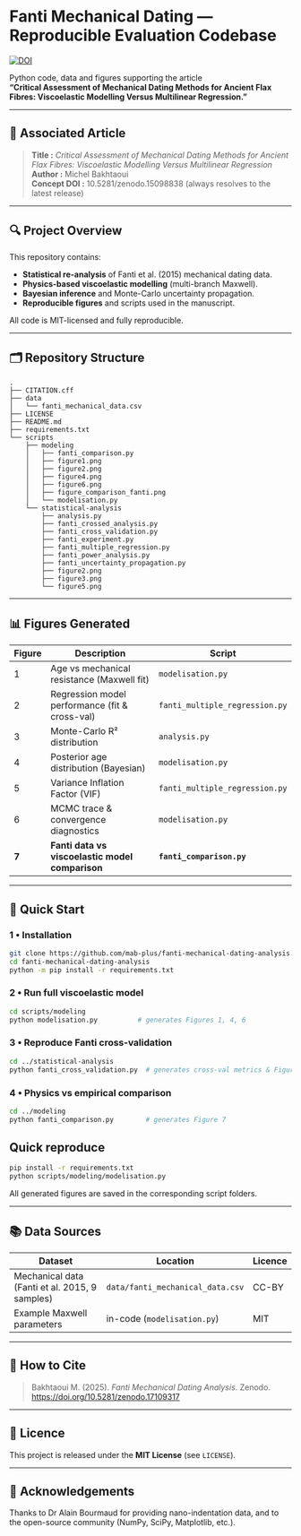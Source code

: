 # Fanti Mechanical Dating — Reproducible Evaluation Codebase

[![DOI](https://zenodo.org/badge/DOI/10.5281/zenodo.17118093.svg)](https://doi.org/10.5281/zenodo.17118093)

Python code, data and figures supporting the article  
**“Critical Assessment of Mechanical Dating Methods for Ancient Flax Fibres: Viscoelastic Modelling Versus Multilinear Regression.”**

---

## 📝 Associated Article

> **Title :** *Critical Assessment of Mechanical Dating Methods for Ancient Flax Fibres: Viscoelastic Modelling Versus Multilinear Regression*  
> **Author :** Michel Bakhtaoui  
> **Concept DOI :** 10.5281/zenodo.15098838 (always resolves to the latest release)
---

## 🔍 Project Overview

This repository contains:

- **Statistical re-analysis** of Fanti et al. (2015) mechanical dating data.  
- **Physics-based viscoelastic modelling** (multi-branch Maxwell).  
- **Bayesian inference** and Monte-Carlo uncertainty propagation.  
- **Reproducible figures** and scripts used in the manuscript.

All code is MIT-licensed and fully reproducible.

---

## 🗂 Repository Structure
```text
.
├── CITATION.cff
├── data
│   └── fanti_mechanical_data.csv
├── LICENSE
├── README.md
├── requirements.txt
└── scripts
    ├── modeling
    │   ├── fanti_comparison.py
    │   ├── figure1.png
    │   ├── figure2.png
    │   ├── figure4.png
    │   ├── figure6.png
    │   ├── figure_comparison_fanti.png
    │   └── modelisation.py
    └── statistical-analysis
        ├── analysis.py
        ├── fanti_crossed_analysis.py
        ├── fanti_cross_validation.py
        ├── fanti_experiment.py
        ├── fanti_multiple_regression.py
        ├── fanti_power_analysis.py
        ├── fanti_uncertainty_propagation.py
        ├── figure2.png
        ├── figure3.png
        └── figure5.png
```

---

## 📊 Figures Generated

| Figure | Description                                        | Script                              |
|--------|----------------------------------------------------|-------------------------------------|
| 1      | Age vs mechanical resistance (Maxwell fit)         | `modelisation.py`                   |
| 2      | Regression model performance (fit & cross-val)     | `fanti_multiple_regression.py`      |
| 3      | Monte-Carlo R² distribution                        | `analysis.py`                       |
| 4      | Posterior age distribution (Bayesian)              | `modelisation.py`                   |
| 5      | Variance Inflation Factor (VIF)                    | `fanti_multiple_regression.py`      |
| 6      | MCMC trace & convergence diagnostics               | `modelisation.py`                   |
| **7**  | **Fanti data vs viscoelastic model comparison**    | **`fanti_comparison.py`**           |

---

## 🚀 Quick Start

### 1 • Installation
```bash
git clone https://github.com/mab-plus/fanti-mechanical-dating-analysis.git
cd fanti-mechanical-dating-analysis
python -m pip install -r requirements.txt
```

### 2 • Run full viscoelastic model
```bash
cd scripts/modeling
python modelisation.py          # generates Figures 1, 4, 6
```

### 3 • Reproduce Fanti cross-validation
```bash
cd ../statistical-analysis
python fanti_cross_validation.py  # generates cross-val metrics & Figure 2
```

### 4 • Physics vs empirical comparison
```bash
cd ../modeling
python fanti_comparison.py        # generates Figure 7
```

## Quick reproduce
```bash
pip install -r requirements.txt
python scripts/modeling/modelisation.py
```

All generated figures are saved in the corresponding script folders.

---

## 📚 Data Sources

| Dataset | Location | Licence |
|---------|----------|---------|
| Mechanical data (Fanti et al. 2015, 9 samples) | `data/fanti_mechanical_data.csv` | CC-BY |
| Example Maxwell parameters                     | in-code (`modelisation.py`)      | MIT   |

---

## 🤝 How to Cite

> Bakhtaoui M. (2025). *Fanti Mechanical Dating Analysis*. Zenodo.  
> https://doi.org/10.5281/zenodo.17109317

---

## 📑 Licence

This project is released under the **MIT License** (see `LICENSE`).

---

## 🙏 Acknowledgements

Thanks to Dr Alain Bourmaud for providing nano-indentation data, and to the open-source community (NumPy, SciPy, Matplotlib, etc.).
